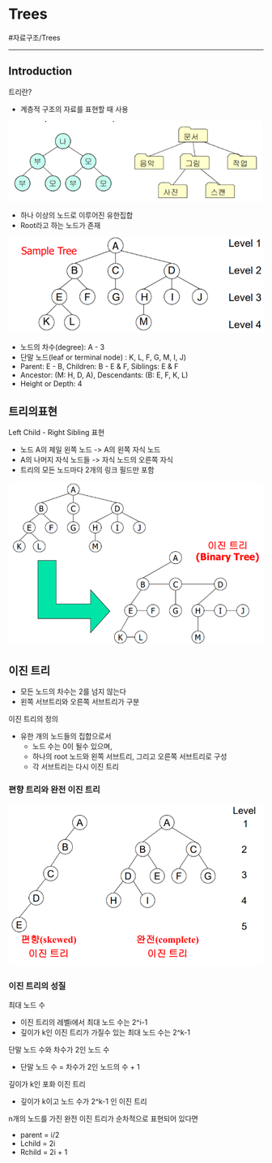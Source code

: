 # Trees
#자료구조/Trees

---
## Introduction
트리란?
- 계층적 구조의 자료를 표현할 때 사용

![](./img/T_1.PNG)

- 하나 이상의 노드로 이루어진 유한집합
- Root라고 하는 노드가 존재

![](./img/T_2.PNG)

- 노드의 차수(degree): A - 3
- 단말 노드(leaf or terminal node) : K, L, F, G, M, I, J)
- Parent: E - B, Children: B - E & F, Siblings: E & F
- Ancestor: (M: H, D, A), Descendants: (B: E, F, K, L)
- Height or Depth: 4

## 트리의표현
Left Child - Right Sibling 표현
- 노드 A의 제일 왼쪽 노드 -> A의 왼쪽 자식 노드
- A의 나머지 자식 노드들 -> 자식 노드의 오른쪽 자식
- 트리의 모든 노드마다 2개의 링크 필드만 포함

![](./img/T_3.PNG)


## 이진 트리
- 모든 노드의 차수는 2를 넘지 않는다
- 왼쪽 서브트리와 오른쪽 서브트리가 구분

이진 트리의 정의
- 유한 개의 노드들의 집합으로서
    - 노드 수는 0이 될수 있으며,
    - 하나의 root 노드와 왼쪽 서브트리, 그리고 오른쪽 서브트리로 구성
    - 각 서브트리는 다시 이진 트리

### 편향 트리와 완전 이진 트리

![](./img/T_4.PNG)

### 이진 트리의 성질
최대 노드 수
- 이진 트리의 레벨i에서 최대 노드 수는 2^i-1
- 깊이가 k인 이진 트리가 가질수 있는 최대 노드 수는 2^k-1

단말 노드 수와 차수가 2인 노드 수
- 단말 노드 수 = 차수가 2인 노드의 수 + 1

깊이가 k인 포화 이진 트리
- 깊이가 k이고 노드 수가 2^k-1 인 이진 트리

n개의 노드를 가진 완전 이진 트리가 순차적으로 표현되어 있다면
- parent = i/2
- Lchild = 2i
- Rchild = 2i + 1